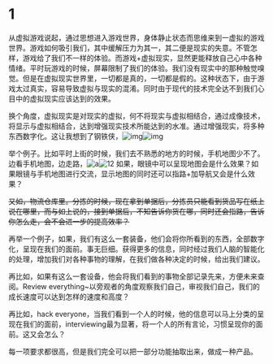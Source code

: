 # 1
从虚拟游戏说起，通过思想进入游戏世界，身体静止状态而思维来到一虚拟的游戏世界。游戏如何吸引我们，其中缓解压力为其一，其二便是现实的失意。不管怎样，游戏给了我们不一样的体验。而游戏+虚拟现实，显然更能释放自己心中各种情绪。平时玩游戏的时候，屏幕限制了我们的体验。我们没有现实中的那种触觉嗅觉。但是在虚拟现实世界里，一切都是真的，一切都是假的。这种状态下，由于游戏太过真实，容易导致虚拟与现实的混淆。同时由于现代的技术完全达不到我们心目中的虚拟现实应该达到的效果。

换个角度，虚拟现实是对现实的虚拟，何不将现实与虚拟相结合，通过成像技术，将显示与虚拟相结合，达到增强现实技术所能达到的水准。通过增强现实，将多种东西数字化。这让我想到了钢铁侠，![img](http://static5.gewara.com/sw850h390/images/comment/s27bc1de3_1547fdd0d5d__7d3a.jpg)![img](http://photocdn.sohu.com/20150827/mp29464227_1440637944569_2.jpeg)

举个例子。比如平时上街的时候，我们去不熟悉的地方的时候，手机地图少不了。边看手机地图，边走路，![a](http://www.hugao8.com/wp-content/uploads/2015/05/aef096964da5122380f240c1d2dbea07.gif)![12](http://ww1.sinaimg.cn/bmiddle/6e7905a7jw1er2m5gzwjug207u04bh5p.gif)
如果，眼镜中可以呈现地图会是什么效果？如果眼镜与手机地图进行交流，显示地图的同时还可以指路+加导航又会是什么效果？

~~又如，物流仓库里。分拣的时候，现在拿到单据后，分拣员只能看到货品写在纸上说在哪里，而与如上说的，接到单据后，不知告诉你货在哪，同时还会指路，告诉你怎么走，会不会进一步的提高效率？~~

再举一个例子，如果，我们有这么一套装备，他们会将你所看到的东西，全部数字化，呈现在我们的面前。事无巨细。获得更多的信息，同时经过我们人脑的智能化的处理，增加我们对各种事物的理解，在我们做各种决定的时候，给出我们建议。

再比如，如果有这么一套设备，他会将我们看到的事物全部记录先来，方便未来查阅。Review everything~以旁观者的角度观察我们自己，审视我们自己，我们的成长速度可以达到怎样的速度和高度？

再比如，hack everyone，当我们看到一个人的时候，他的信息可以马上分类的呈现在我们的面前，interviewing最为显著，将一个人的所有言论，习惯呈现你的面前。这又会怎么？

每一项要求都很高，但是我们完全可以把一部分功能抽取出来，做成一种产品。
